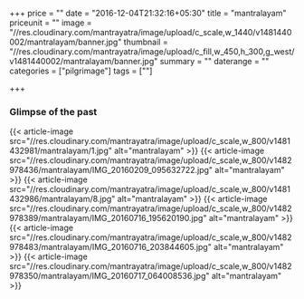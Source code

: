 +++
price = ""
date = "2016-12-04T21:32:16+05:30"
title = "mantralayam"
priceunit = ""
image = "//res.cloudinary.com/mantrayatra/image/upload/c_scale,w_1440/v1481440002/mantralayam/banner.jpg"
thumbnail = "//res.cloudinary.com/mantrayatra/image/upload/c_fill,w_450,h_300,g_west/v1481440002/mantralayam/banner.jpg"
summary = ""
daterange = ""
categories = ["pilgrimage"]
tags = [""]

+++

### Glimpse of the past

{{< article-image src="//res.cloudinary.com/mantrayatra/image/upload/c_scale,w_800/v1481432981/mantralayam/1.jpg" alt="mantralayam" >}}
{{< article-image src="//res.cloudinary.com/mantrayatra/image/upload/c_scale,w_800/v1482978436/mantralayam/IMG_20160209_095632722.jpg" alt="mantralayam" >}}
{{< article-image src="//res.cloudinary.com/mantrayatra/image/upload/c_scale,w_800/v1481432986/mantralayam/8.jpg" alt="mantralayam" >}}
{{< article-image src="//res.cloudinary.com/mantrayatra/image/upload/c_scale,w_800/v1482978389/mantralayam/IMG_20160716_195620190.jpg" alt="mantralayam" >}}
{{< article-image src="//res.cloudinary.com/mantrayatra/image/upload/c_scale,w_800/v1482978483/mantralayam/IMG_20160716_203844605.jpg" alt="mantralayam" >}}
{{< article-image src="//res.cloudinary.com/mantrayatra/image/upload/c_scale,w_800/v1482978350/mantralayam/IMG_20160717_064008536.jpg" alt="mantralayam" >}}
